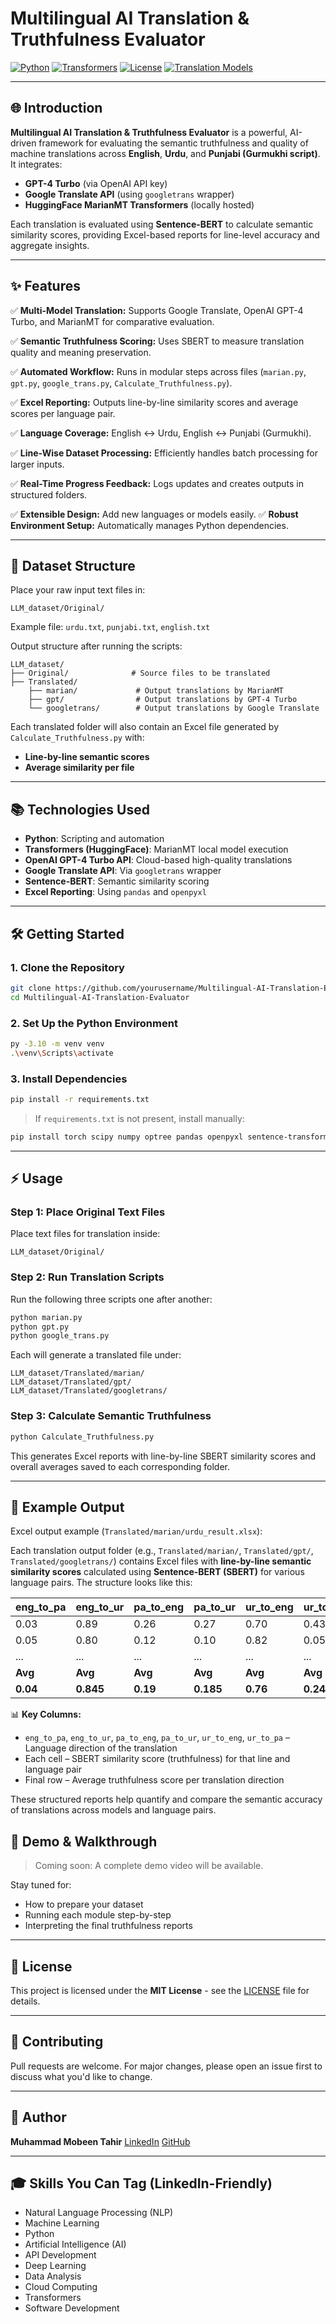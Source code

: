 # Multilingual AI Translation & Truthfulness Evaluator

[![Python](https://img.shields.io/badge/Python-3.10+-blue.svg?style=flat\&logo=python)](https://www.python.org)
[![Transformers](https://img.shields.io/badge/HuggingFace-Transformers-yellow.svg?style=flat\&logo=python)](https://huggingface.co)
[![License](https://img.shields.io/badge/License-MIT-green.svg)](https://opensource.org/licenses/MIT)
[![Translation Models](https://img.shields.io/badge/Models-Google_GPT4_MarianMT-brightgreen)]()

---

## 🌐 Introduction

**Multilingual AI Translation & Truthfulness Evaluator** is a powerful, AI-driven framework for evaluating the semantic truthfulness and quality of machine translations across **English**, **Urdu**, and **Punjabi (Gurmukhi script)**. It integrates:

* **GPT-4 Turbo** (via OpenAI API key)
* **Google Translate API** (using `googletrans` wrapper)
* **HuggingFace MarianMT Transformers** (locally hosted)

Each translation is evaluated using **Sentence-BERT** to calculate semantic similarity scores, providing Excel-based reports for line-level accuracy and aggregate insights.

---

## ✨ Features

✅ **Multi-Model Translation:** Supports Google Translate, OpenAI GPT-4 Turbo, and MarianMT for comparative evaluation.

✅ **Semantic Truthfulness Scoring:** Uses SBERT to measure translation quality and meaning preservation.

✅ **Automated Workflow:** Runs in modular steps across files (`marian.py`, `gpt.py`, `google_trans.py`, `Calculate_Truthfulness.py`).

✅ **Excel Reporting:** Outputs line-by-line similarity scores and average scores per language pair.

✅ **Language Coverage:** English ↔ Urdu, English ↔ Punjabi (Gurmukhi).

✅ **Line-Wise Dataset Processing:** Efficiently handles batch processing for larger inputs.

✅ **Real-Time Progress Feedback:** Logs updates and creates outputs in structured folders.

✅ **Extensible Design:** Add new languages or models easily.
✅ **Robust Environment Setup:** Automatically manages Python dependencies.

---

## 📂 Dataset Structure

Place your raw input text files in:

```
LLM_dataset/Original/
```

Example file: `urdu.txt`, `punjabi.txt`, `english.txt`

Output structure after running the scripts:

```
LLM_dataset/
├── Original/              # Source files to be translated
├── Translated/
    ├── marian/             # Output translations by MarianMT
    ├── gpt/                # Output translations by GPT-4 Turbo
    └── googletrans/        # Output translations by Google Translate
```

Each translated folder will also contain an Excel file generated by `Calculate_Truthfulness.py` with:

* **Line-by-line semantic scores**
* **Average similarity per file**

---

## 📚 Technologies Used

* **Python**: Scripting and automation
* **Transformers (HuggingFace)**: MarianMT local model execution
* **OpenAI GPT-4 Turbo API**: Cloud-based high-quality translations
* **Google Translate API**: Via `googletrans` wrapper
* **Sentence-BERT**: Semantic similarity scoring
* **Excel Reporting**: Using `pandas` and `openpyxl`

---

## 🛠️ Getting Started

### 1. Clone the Repository

```bash
git clone https://github.com/yourusername/Multilingual-AI-Translation-Evaluator.git
cd Multilingual-AI-Translation-Evaluator
```

### 2. Set Up the Python Environment

```bash
py -3.10 -m venv venv
.\venv\Scripts\activate
```

### 3. Install Dependencies

```bash
pip install -r requirements.txt
```

> If `requirements.txt` is not present, install manually:

```bash
pip install torch scipy numpy optree pandas openpyxl sentence-transformers googletrans==4.0.0rc1 openai transformers
```

---

## ⚡ Usage

### Step 1: Place Original Text Files

Place text files for translation inside:

```
LLM_dataset/Original/
```

### Step 2: Run Translation Scripts

Run the following three scripts one after another:

```bash
python marian.py
python gpt.py
python google_trans.py
```

Each will generate a translated file under:

```
LLM_dataset/Translated/marian/
LLM_dataset/Translated/gpt/
LLM_dataset/Translated/googletrans/
```

### Step 3: Calculate Semantic Truthfulness

```bash
python Calculate_Truthfulness.py
```

This generates Excel reports with line-by-line SBERT similarity scores and overall averages saved to each corresponding folder.

---

<!-- ## 🔹 Example Output

Excel output example (`Translated/marian/urdu_result.xlsx`):

* `Original Line`
* `Translated Line`
* `SBERT Similarity Score`
* `Language Pair`
* `Average Score`

--- -->

## 🔹 Example Output

Excel output example (`Translated/marian/urdu_result.xlsx`):

Each translation output folder (e.g., `Translated/marian/`, `Translated/gpt/`, `Translated/googletrans/`) contains Excel files with **line-by-line semantic similarity scores** calculated using **Sentence-BERT (SBERT)** for various language pairs. The structure looks like this:

| eng_to_pa | eng_to_ur | pa_to_eng | pa_to_ur | ur_to_eng | ur_to_pa |
|-----------|-----------|-----------|----------|-----------|----------|
| 0.03      | 0.89      | 0.26      | 0.27     | 0.70      | 0.43     |
| 0.05      | 0.80      | 0.12      | 0.10     | 0.82      | 0.05     |
| ...       | ...       | ...       | ...      | ...       | ...      |
| **Avg**   | **Avg**   | **Avg**   | **Avg**  | **Avg**   | **Avg**  |
| **0.04**  | **0.845** | **0.19**  | **0.185**| **0.76**  | **0.24** |

📊 **Key Columns:**
- `eng_to_pa`, `eng_to_ur`, `pa_to_eng`, `pa_to_ur`, `ur_to_eng`, `ur_to_pa` – Language direction of the translation
- Each cell – SBERT similarity score (truthfulness) for that line and language pair
- Final row – Average truthfulness score per translation direction

These structured reports help quantify and compare the semantic accuracy of translations across models and language pairs.

## 🎥 Demo & Walkthrough

> Coming soon: A complete demo video will be available.

Stay tuned for:

* How to prepare your dataset
* Running each module step-by-step
* Interpreting the final truthfulness reports

---

## 📄 License

This project is licensed under the **MIT License** - see the [LICENSE](LICENSE) file for details.

---

## 🔧 Contributing

Pull requests are welcome. For major changes, please open an issue first to discuss what you'd like to change.

---

## 🌟 Author

**Muhammad Mobeen Tahir**
[LinkedIn](https://linkedin.com/in/your-profile)
[GitHub](https://github.com/yourusername)

---

## 🎓 Skills You Can Tag (LinkedIn-Friendly)

* Natural Language Processing (NLP)
* Machine Learning
* Python
* Artificial Intelligence (AI)
* API Development
* Deep Learning
* Data Analysis
* Cloud Computing
* Transformers
* Software Development
